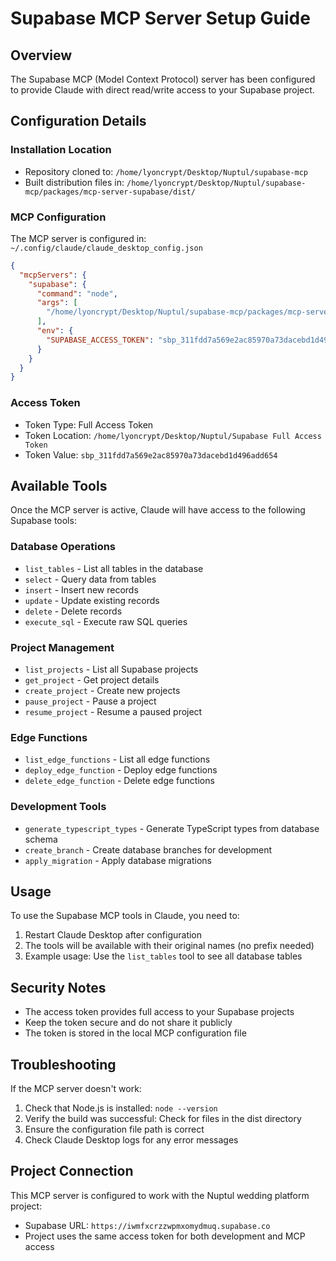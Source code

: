# Supabase MCP Server Setup Guide

## Overview
The Supabase MCP (Model Context Protocol) server has been configured to provide Claude with direct read/write access to your Supabase project.

## Configuration Details

### Installation Location
- Repository cloned to: `/home/lyoncrypt/Desktop/Nuptul/supabase-mcp`
- Built distribution files in: `/home/lyoncrypt/Desktop/Nuptul/supabase-mcp/packages/mcp-server-supabase/dist/`

### MCP Configuration
The MCP server is configured in: `~/.config/claude/claude_desktop_config.json`

```json
{
  "mcpServers": {
    "supabase": {
      "command": "node",
      "args": [
        "/home/lyoncrypt/Desktop/Nuptul/supabase-mcp/packages/mcp-server-supabase/dist/transports/stdio.js"
      ],
      "env": {
        "SUPABASE_ACCESS_TOKEN": "sbp_311fdd7a569e2ac85970a73dacebd1d496add654"
      }
    }
  }
}
```

### Access Token
- Token Type: Full Access Token
- Token Location: `/home/lyoncrypt/Desktop/Nuptul/Supabase Full Access Token`
- Token Value: `sbp_311fdd7a569e2ac85970a73dacebd1d496add654`

## Available Tools
Once the MCP server is active, Claude will have access to the following Supabase tools:

### Database Operations
- `list_tables` - List all tables in the database
- `select` - Query data from tables
- `insert` - Insert new records
- `update` - Update existing records
- `delete` - Delete records
- `execute_sql` - Execute raw SQL queries

### Project Management
- `list_projects` - List all Supabase projects
- `get_project` - Get project details
- `create_project` - Create new projects
- `pause_project` - Pause a project
- `resume_project` - Resume a paused project

### Edge Functions
- `list_edge_functions` - List all edge functions
- `deploy_edge_function` - Deploy edge functions
- `delete_edge_function` - Delete edge functions

### Development Tools
- `generate_typescript_types` - Generate TypeScript types from database schema
- `create_branch` - Create database branches for development
- `apply_migration` - Apply database migrations

## Usage
To use the Supabase MCP tools in Claude, you need to:

1. Restart Claude Desktop after configuration
2. The tools will be available with their original names (no prefix needed)
3. Example usage: Use the `list_tables` tool to see all database tables

## Security Notes
- The access token provides full access to your Supabase projects
- Keep the token secure and do not share it publicly
- The token is stored in the local MCP configuration file

## Troubleshooting
If the MCP server doesn't work:

1. Check that Node.js is installed: `node --version`
2. Verify the build was successful: Check for files in the dist directory
3. Ensure the configuration file path is correct
4. Check Claude Desktop logs for any error messages

## Project Connection
This MCP server is configured to work with the Nuptul wedding platform project:
- Supabase URL: `https://iwmfxcrzzwpmxomydmuq.supabase.co`
- Project uses the same access token for both development and MCP access